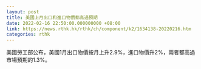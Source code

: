 ```yaml
---
layout: post
title: 美國上月出口和進口物價都高過預期
date: 2022-02-16 22:50:00.000000000 +08:00
link: https://news.rthk.hk/rthk/ch/component/k2/1634138-20220216.htm
categories: rthk
---
```


美國勞工部公布，美國1月出口物價按月上升2.9%，進口物價升2%，兩者都高過市場預期的1.3%。
